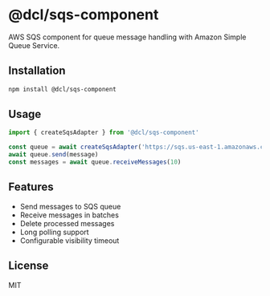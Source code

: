 # @dcl/sqs-component

AWS SQS component for queue message handling with Amazon Simple Queue Service.

## Installation

```bash
npm install @dcl/sqs-component
```

## Usage

```typescript
import { createSqsAdapter } from '@dcl/sqs-component'

const queue = await createSqsAdapter('https://sqs.us-east-1.amazonaws.com/...')
await queue.send(message)
const messages = await queue.receiveMessages(10)
```

## Features

- Send messages to SQS queue
- Receive messages in batches
- Delete processed messages
- Long polling support
- Configurable visibility timeout

## License

MIT
